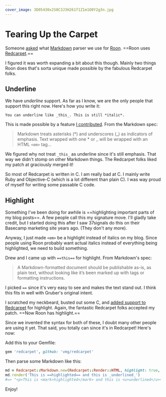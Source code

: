 ```yaml
---
cover_image: 3D05430x2S0C3J3H261f1Z1m1O0Y2g3n.jpg
---
```


# Tearing Up the Carpet

Someone [asked](https://twitter.com/d0tio/status/348519355136479232) what [Markdown](http://daringfireball.net/projects/markdown) parser we use for [Roon](http://roon.io). ==Roon uses [Redcarpet](https://github.com/vmg/redcarpet).==

I figured it was worth expanding a bit about this though. Mainly two things Roon does that's sorta unique made possible by the fabulous Redcarpet folks.

## Underline

We have _underline_ support. As far as I know, we are the only people that support this right now. Here's how you write it:

    You can underline like _this_. This is still *italic*.

This is made possible by a feature [I contributed](https://github.com/vmg/redcarpet/pull/227). From the Markdown spec:

> Markdown treats asterisks (*) and underscores (_) as indicators of emphasis. Text wrapped with one * or _ will be wrapped with an HTML `<em>` tag…

We figured why not treat `_this_` as underline since it's still emphasis. That way we didn't stomp on other Markdown things. The Redcarpet folks liked my patch at graciously merged it!

So most of Redcarpet is written in C. I am really bad at C. I mainly write Ruby and Objective-C (which is a lot different than plain C). I was way proud of myself for writing some passable C code.

## Highlight

Something I've been doing for awhile is ==highlighting important parts of my blog posts==. A few people call this my signature move. I'll gladly take credit, but I started doing this after I saw 37signals do this on their Basecamp marketing site years ago. (They don't any more).

Anyway, I just made `<em>` be a highlight instead of italics on my blog. Since people using Roon probably want actual italics instead of everything being highlighted, we need to build something.

Drew and I came up with `==this==` for highlight. From Markdown's spec:

> A Markdown-formatted document should be publishable as-is, as plain text, without looking like it’s been marked up with tags or formatting instructions.

I picked `==` since it's very easy to see and makes the text stand out. I think this fits in well with Gruber's original intent.

I scratched my neckbeard, busted out some C, and [added support to Redcarpet](https://github.com/vmg/redcarpet/pull/263) for highlight. Again, the fantastic Redcarpet folks accepted my patch. ==Now Roon has highlight.==

Since we invented the syntax for both of these, I doubt many other people are using it yet. That said, you totally can since it's in Redcarpet! Here's now:

Add this to your Gemfile:

``` ruby
gem 'redcarpet', github: 'vmg/redcarpet'
```

Then parse some Markdown like this:

``` ruby
md = Redcarpet::Markdown.new(Redcarpet::Render::HTML, highlight: true, underline: true)
md.render('This is ==highlighted== and this is _underlined_')
#=> "<p>This is <mark>highlighted</mark> and this is <u>underlined</u></p>\n"
```

Enjoy!

